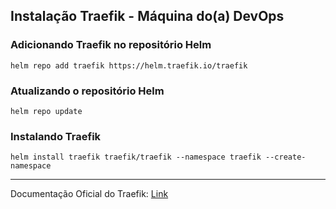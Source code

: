 ## **Instalação Traefik - Máquina do(a) DevOps**

### Adicionando Traefik no repositório Helm

```shell
helm repo add traefik https://helm.traefik.io/traefik
```

### Atualizando o repositório Helm

```shell
helm repo update
```

### Instalando Traefik

```shell
helm install traefik traefik/traefik --namespace traefik --create-namespace
```

---

Documentação Oficial do Traefik: [Link](https://doc.traefik.io/traefik/)